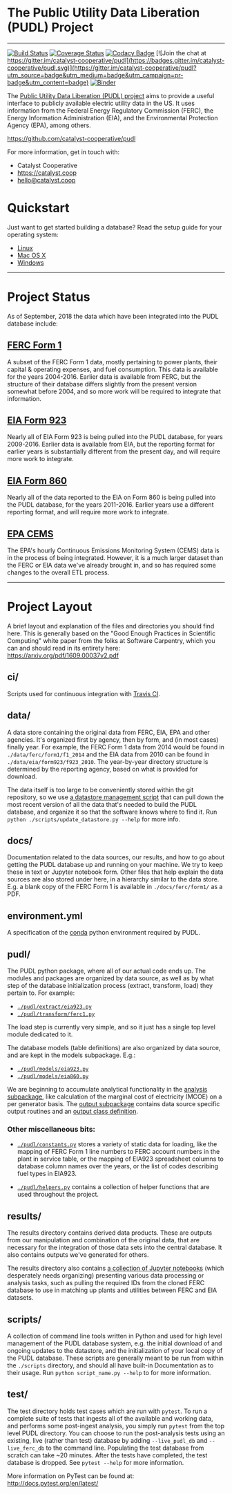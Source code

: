 # The Public Utility Data Liberation (PUDL) Project
---
[![Build Status](https://travis-ci.org/catalyst-cooperative/pudl.svg?branch=master)](https://travis-ci.org/catalyst-cooperative/pudl)
[![Coverage Status](https://coveralls.io/repos/github/catalyst-cooperative/pudl/badge.svg?branch=master)](https://coveralls.io/github/catalyst-cooperative/pudl?branch=master)
[![Codacy Badge](https://api.codacy.com/project/badge/Grade/2fead07adef249c08288d0bafae7cbb5)](https://app.codacy.com/app/zaneselvans/pudl?utm_source=github.com&utm_medium=referral&utm_content=catalyst-cooperative/pudl&utm_campaign=Badge_Grade_Dashboard)
[![Join the chat at https://gitter.im/catalyst-cooperative/pudl](https://badges.gitter.im/catalyst-cooperative/pudl.svg)](https://gitter.im/catalyst-cooperative/pudl?utm_source=badge&utm_medium=badge&utm_campaign=pr-badge&utm_content=badge)
[![Binder](https://mybinder.org/badge.svg)](https://mybinder.org/v2/gh/catalyst-cooperative/pudl/master)

The [Public Utility Data Liberation (PUDL)
project](https://catalyst.coop/public-utility-data-liberation/) aims to provide
a useful interface to publicly available electric utility data in the US.  It
uses information from the Federal Energy Regulatory Commission (FERC), the
Energy Information Administration (EIA), and the Environmental Protection
Agency (EPA), among others.

https://github.com/catalyst-cooperative/pudl

For more information, get in touch with:
 - Catalyst Cooperative
 - https://catalyst.coop
 - hello@catalyst.coop

# Quickstart
Just want to get started building a database? Read the setup guide for your
operating system:
 - [Linux](/docs/getting_started_linux.md)
 - [Mac OS X](/docs/getting_started_mac.md)
 - [Windows](/docs/getting_started_pc.md)

---
# Project Status
As of September, 2018 the data which have been integrated into the PUDL
database include:

## [FERC Form 1](https://www.ferc.gov/docs-filing/forms/form-1/data.asp)
A subset of the FERC Form 1 data, mostly pertaining to power plants, their
capital & operating expenses, and fuel consumption. This data is available for
the years 2004-2016. Earlier data is available from FERC, but the structure of
their database differs slightly from the present version somewhat before 2004,
and so more work will be required to integrate that information.

## [EIA Form 923](https://www.eia.gov/electricity/data/eia923/)
Nearly all of EIA Form 923 is being pulled into the PUDL database, for years
2009-2016. Earlier data is available from EIA, but the reporting format for
earlier years is substantially different from the present day, and will require
more work to integrate.

## [EIA Form 860](https://www.eia.gov/electricity/data/eia860/)
Nearly all of the data reported to the EIA on Form 860 is being pulled into the
PUDL database, for the years 2011-2016. Earlier years use a different reporting
format, and will require more work to integrate.

## [EPA CEMS](https://ampd.epa.gov/ampd/)
The EPA's hourly Continuous Emissions Monitoring System (CEMS) data is in the
process of being integrated. However, it is a much larger dataset than the FERC
or EIA data we've already brought in, and so has required some changes to the
overall ETL process.

---
# Project Layout
A brief layout and explanation of the files and directories you should find
here.  This is generally based on the "Good Enough Practices in Scientific
Computing" white paper from the folks at Software Carpentry, which you can and
should read in its entirety here: https://arxiv.org/pdf/1609.00037v2.pdf

## ci/
Scripts used for continuous integration with [Travis CI](https://travis-ci.org/catalyst-cooperative/pudl).

## data/
A data store containing the original data from FERC, EIA, EPA and other
agencies. It's organized first by agency, then by form, and (in most cases)
finally year. For example, the FERC Form 1 data from 2014 would be found in
`./data/ferc/form1/f1_2014` and the EIA data from 2010 can be found in
`./data/eia/form923/f923_2010`. The year-by-year directory structure is
determined by the reporting agency, based on what is provided for download.

The data itself is too large to be conveniently stored within the git
repository, so we use [a datastore management
script](/scripts/update_datastore.py) that can pull down the most recent
version of all the data that's needed to build the PUDL database, and organize
it so that the software knows where to find it. Run `python
./scripts/update_datastore.py --help` for more info.

## docs/
Documentation related to the data sources, our results, and how to go about
getting the PUDL database up and running on your machine. We try to keep these
in text or Jupyter notebook form. Other files that help explain the data
sources are also stored under here, in a hierarchy similar to the data store.
E.g. a blank copy of the FERC Form 1 is available in `./docs/ferc/form1/` as a
PDF.

## environment.yml
A specification of the [conda](https://conda.io/docs/) python environment
required by PUDL.

## pudl/
The PUDL python package, where all of our actual code ends up. The modules and
packages are organized by data source, as well as by what step of the database
initialization process (extract, transform, load) they pertain to. For example:
 - [`./pudl/extract/eia923.py`](/pudl/extract/eia923.py)
 - [`./pudl/transform/ferc1.py`](/pudl/transform/ferc1.py)

The load step is currently very simple, and so it just has a single top level
module dedicated to it.

The database models (table definitions) are also organized by data source, and
are kept in the models subpackage. E.g.:
 - [`./pudl/models/eia923.py`](/pudl/models/eia923.py)
 - [`./pudl/models/eia860.py`](/pudl/models/eia860.py)

We are beginning to accumulate analytical functionality in the [analysis
subpackage](/pudl/analysis/), like calculation of the marginal cost of
electricity (MCOE) on a per generator basis. The [output
subpackage](/pudl/output/) contains data source specific output routines and an
[output class definition](/pudl/output/pudltabl.py).

### Other miscellaneous bits:
 - [`./pudl/constants.py`](/pudl/constants.py) stores a variety of static
   data for loading, like the mapping of FERC Form 1 line numbers to FERC
   account numbers in the plant in service table, or the mapping of EIA923
   spreadsheet columns to database column names over the years, or the list of
   codes describing fuel types in EIA923.

 - [`./pudl/helpers.py`](/pudl/constants.py) contains a collection of
   helper functions that are used throughout the project.

## results/
The results directory contains derived data products. These are outputs from
our manipulation and combination of the original data, that are necessary for
the integration of those data sets into the central database. It also
contains outputs we've generated for others.

The results directory also contains [a collection of Jupyter
notebooks](/pudl/results/notebooks) (which desperately needs organizing)
presenting various data processing or analysis tasks, such as pulling the
required IDs from the cloned FERC database to use in matching up plants and
utilities between FERC and EIA datasets.

## scripts/
A collection of command line tools written in Python and used for high level
management of the PUDL database system, e.g. the initial download of and
ongoing updates to the datastore, and the initialization of your local copy of
the PUDL database.  These scripts are generally meant to be run from within the
`./scripts` directory, and should all have built-in Documentation as to their
usage. Run `python script_name.py --help` to for more information.

## test/
The test directory holds test cases which are run with `pytest`. To run a
complete suite of tests that ingests all of the available and working data, and
performs some post-ingest analysis, you simply run `pytest` from the top level
PUDL directory. You can choose to run the post-analysis tests using an
existing, live (rather than test) database by adding `--live_pudl_db` and
`--live_ferc_db` to the command line. Populating the test database from scratch
can take ~20 minutes. After the tests have completed, the test database is
dropped. See `pytest --help` for more information.

More information on PyTest can be found at: http://docs.pytest.org/en/latest/
